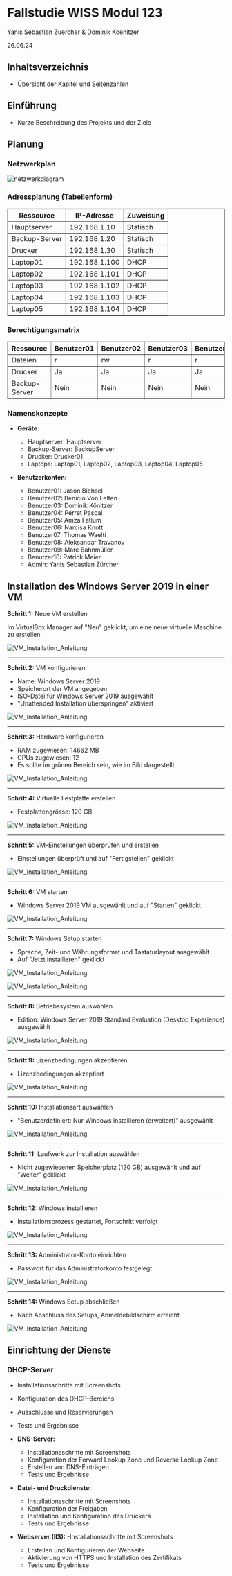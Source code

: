 # Fallstudie WISS Modul 123
Yanis Sebastian Zuercher & Dominik Koenitzer

26.06.24

## Inhaltsverzeichnis
- Übersicht der Kapitel und Seitenzahlen

## Einführung
- Kurze Beschreibung des Projekts und der Ziele
## Planung
### Netzwerkplan
![netzwerkdiagram](images/Netzwerkdiagram.drawio.png)
### Adressplanung (Tabellenform)
<table border="1">
    <tr>
        <th>Ressource</th>
        <th>IP-Adresse</th>
        <th>Zuweisung</th>
    </tr>
    <tr>
        <td>Hauptserver</td>
        <td>192.168.1.10</td>
        <td>Statisch</td>
    </tr>
    <tr>
        <td>Backup-Server</td>
        <td>192.168.1.20</td>
        <td>Statisch</td>
    </tr>
    <tr>
        <td>Drucker</td>
        <td>192.168.1.30</td>
        <td>Statisch</td>
    </tr>
    <tr>
        <td>Laptop01</td>
        <td>192.168.1.100</td>
        <td>DHCP</td>
    </tr>
    <tr>
        <td>Laptop02</td>
        <td>192.168.1.101</td>
        <td>DHCP</td>
    </tr>
    <tr>
        <td>Laptop03</td>
        <td>192.168.1.102</td>
        <td>DHCP</td>
    </tr>
    <tr>
        <td>Laptop04</td>
        <td>192.168.1.103</td>
        <td>DHCP</td>
    </tr>
    <tr>
        <td>Laptop05</td>
        <td>192.168.1.104</td>
        <td>DHCP</td>
    </tr>
</table>

### Berechtigungsmatrix
<table border="1">
    <tr>
        <th>Ressource</th>
        <th>Benutzer01</th>
        <th>Benutzer02</th>
        <th>Benutzer03</th>
        <th>Benutzer04</th>
        <th>Benutzer05</th>
        <th>Benutzer06</th>
        <th>Benutzer07</th>
        <th>Benutzer08</th>
        <th>Benutzer09</th>
        <th>Benutzer10</th>
        <th>Admin</th>
    </tr>
    <tr>
        <td>Dateien</td>
        <td>r</td>
        <td>rw</td>
        <td>r</td>
        <td>r</td>
        <td>rw</td>
        <td>r</td>
        <td>rw</td>
        <td>r</td>
        <td>r</td>
        <td>rw</td>
        <td>rwx</td>
    </tr>
    <tr>
        <td>Drucker</td>
        <td>Ja</td>
        <td>Ja</td>
        <td>Ja</td>
        <td>Ja</td>
        <td>Ja</td>
        <td>Ja</td>
        <td>Ja</td>
        <td>Ja</td>
        <td>Ja</td>
        <td>Ja</td>
        <td>Ja</td>
    </tr>
    <tr>
        <td>Backup-Server</td>
        <td>Nein</td>
        <td>Nein</td>
        <td>Nein</td>
        <td>Nein</td>
        <td>Nein</td>
        <td>Nein</td>
        <td>Nein</td>
        <td>Nein</td>
        <td>Nein</td>
        <td>Nein</td>
        <td>Ja</td>
    </tr>
</table>


### Namenskonzepte
- **Geräte:**
  - Hauptserver: Hauptserver
  - Backup-Server: BackupServer
  - Drucker: Drucker01
  - Laptops: Laptop01, Laptop02, Laptop03, Laptop04, Laptop05
  
- **Benutzerkonten:**
  - Benutzer01: Jason Bichsel
  - Benutzer02: Benicio Von Felten
  - Benutzer03: Dominik Könitzer
  - Benutzer04: Perret Pascal
  - Benutzer05: Amza Fatlum
  - Benutzer06: Narcisa Knott
  - Benutzer07: Thomas Waelti
  - Benutzer08: Aleksandar Travanov
  - Benutzer09: Marc Bahnmüller
  - Benutzer10: Patrick Meier
  - Admin: Yanis Sebastian Zürcher
## Installation des Windows Server 2019 in einer VM
**Schritt 1:** Neue VM erstellen

Im VirtualBox Manager auf "Neu" geklickt, um eine neue virtuelle Maschine zu erstellen.

![VM_Installation_Anleitung](images/vm_installation/1.png)
<hr>

**Schritt 2:** VM konfigurieren

- Name: Windows Server 2019
- Speicherort der VM angegeben
- ISO-Datei für Windows Server 2019 ausgewählt
- "Unattended Installation überspringen" aktiviert

![VM_Installation_Anleitung](images/vm_installation/2.png)
<hr>

**Schritt 3:** Hardware konfigurieren

- RAM zugewiesen: 14662 MB
- CPUs zugewiesen: 12
- Es sollte im grünen Bereich sein, wie im Bild dargestellt.

![VM_Installation_Anleitung](images/vm_installation/3.png)
<hr>

**Schritt 4:** Virtuelle Festplatte erstellen

- Festplattengrösse: 120 GB

![VM_Installation_Anleitung](images/vm_installation/4.png)
<hr>

**Schritt 5:** VM-Einstellungen überprüfen und erstellen

- Einstellungen überprüft und auf "Fertigstellen" geklickt

![VM_Installation_Anleitung](images/vm_installation/5.png)
<hr>

**Schritt 6:** VM starten

- Windows Server 2019 VM ausgewählt und auf "Starten" geklickt

![VM_Installation_Anleitung](images/vm_installation/6.png)
<hr>

**Schritt 7:** Windows Setup starten

- Sprache, Zeit- und Währungsformat und Tastaturlayout ausgewählt
- Auf "Jetzt installieren" geklickt

![VM_Installation_Anleitung](images/vm_installation/7.png)

![VM_Installation_Anleitung](images/vm_installation/8.png)
<hr>

**Schritt 8:** Betriebssystem auswählen

- Edition: Windows Server 2019 Standard Evaluation (Desktop Experience) ausgewählt

![VM_Installation_Anleitung](images/vm_installation/9.png)
<hr>

**Schritt 9:** Lizenzbedingungen akzeptieren

- Lizenzbedingungen akzeptiert

![VM_Installation_Anleitung](images/vm_installation/10.png)
<hr>

**Schritt 10:** Installationsart auswählen

- "Benutzerdefiniert: Nur Windows installieren (erweitert)" ausgewählt

![VM_Installation_Anleitung](images/vm_installation/11.png)
<hr>

**Schritt 11:** Laufwerk zur Installation auswählen

- Nicht zugewiesenen Speicherplatz (120 GB) ausgewählt und auf "Weiter" geklickt

![VM_Installation_Anleitung](images/vm_installation/12.png)
<hr>

**Schritt 12:** Windows installieren

- Installationsprozess gestartet, Fortschritt verfolgt

![VM_Installation_Anleitung](images/vm_installation/13.png)
<hr>

**Schritt 13:** Administrator-Konto einrichten

- Passwort für das Administratorkonto festgelegt

![VM_Installation_Anleitung](images/vm_installation/14.png)
<hr>

**Schritt 14:** Windows Setup abschließen

- Nach Abschluss des Setups, Anmeldebildschirm erreicht

![VM_Installation_Anleitung](images/vm_installation/15.png)


## Einrichtung der Dienste
 ### DHCP-Server
  - Installationsschritte mit Screenshots
  - Konfiguration des DHCP-Bereichs
  - Ausschlüsse und Reservierungen
  - Tests und Ergebnisse
  
- **DNS-Server:**
  - Installationsschritte mit Screenshots
  - Konfiguration der Forward Lookup Zone und Reverse Lookup Zone
  - Erstellen von DNS-Einträgen
  - Tests und Ergebnisse
  
- **Datei- und Druckdienste:**
  - Installationsschritte mit Screenshots
  - Konfiguration der Freigaben
  - Installation und Konfiguration des Druckers
  - Tests und Ergebnisse
  
- **Webserver (IIS):**
  -Installationsschritte mit Screenshots
  - Erstellen und Konfigurieren der Webseite
  - Aktivierung von HTTPS und Installation des Zertifikats
  - Tests und Ergebnisse
